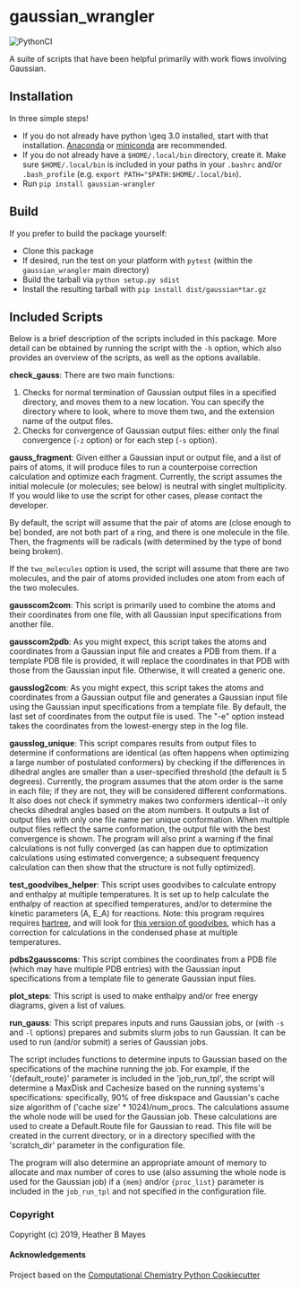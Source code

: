 gaussian_wrangler
==============================
[//]: # (Badges)
![PythonCI](https://github.com/team-mayes/gaussian_wrangler/workflows/PythonCI/badge.svg)

A suite of scripts that have been helpful primarily with work flows involving Gaussian.

## Installation

In three simple steps!

+ If you do not already have python \geq 3.0 installed, start with that installation. 
[Anaconda](https://www.anaconda.com/distribution/) or [miniconda](https://docs.conda.io/en/latest/miniconda.html) are 
recommended.
+ If you do not already have a `$HOME/.local/bin` directory, create it. Make sure `$HOME/.local/bin` is included in your 
paths in your `.bashrc` and/or `.bash_profile` (e.g. `export PATH="$PATH:$HOME/.local/bin`).
+ Run `pip install gaussian-wrangler`

## Build

If you prefer to build the package yourself:

+ Clone this package
+ If desired, run the test on your platform with `pytest` (within the `gaussian_wrangler` main directory)
+ Build the tarball via `python setup.py sdist`
+ Install the resulting tarball with `pip install dist/gaussian*tar.gz`

## Included Scripts

Below is a brief description of the scripts included in this package. More detail can be obtained by running the 
script with the `-h` option, which also provides an overview of the scripts, as well as the options available.

**check_gauss**: There are two main functions:
1) Checks for normal termination of Gaussian output files in a specified directory, and moves them to a new location.
You can specify the directory where to look, where to move them two, and the extension name of the output files.
2) Checks for convergence of Gaussian output files: either only the final convergence (`-z` option) or for each step 
(`-s` option).

**gauss_fragment**: Given either a Gaussian input or output file, and a list of pairs of atoms, it will produce files 
to run a counterpoise correction calculation and optimize each fragment. Currently, the script assumes 
the initial molecule (or molecules; see below) is neutral with singlet multiplicity. If you would like to use the script 
for other cases, please contact the developer.
 
By default, the script will assume that the pair of atoms are (close enough to be) bonded, are not both part of a ring, 
and there is one molecule in the file. Then, the fragments will be radicals (with determined by the type of bond being 
broken). 

If the `two_molecules` option is used, the script will assume that there are two molecules, and the pair of atoms 
provided includes
one atom from each of the two molecules. 

**gausscom2com**: This script is primarily used to combine the atoms and their coordinates from one file, with all 
Gaussian input specifications from another file.

**gausscom2pdb**: As you might expect, this script takes the atoms and coordinates from a Gaussian input file and 
creates a PDB from them. If a template PDB file is provided, it will replace the coordinates in that PDB with those
from the Gaussian input file. Otherwise, it will created a generic one. 

**gausslog2com**: As you might expect, this script takes the atoms and coordinates from a Gaussian output file and 
generates a Gaussian input file using the Gaussian input specifications from a template file. By default, the last 
set of coordinates from the output file is used. The "-e" option instead takes the coordinates from the lowest-energy 
step in the log file.

**gausslog_unique**: This script compares results from output files to determine if conformations are identical (as 
often happens when optimizing a large number of postulated conformers) by checking if the differences in dihedral 
angles are smaller than a user-specified threshold (the default is 5 degrees). Currently, the program assumes that 
the atom order is the same in each file; if they are not, they will be considered different conformations. It also does
not check if symmetry makes two conformers identical--it only checks dihedral angles based on the atom numbers. 
It outputs a list of output files with only one file name per unique conformation. When multiple output files reflect 
the same conformation, the output file with the best convergence is shown. The program will also print a warning if 
the final calculations is not fully converged (as can happen due to optimization calculations using estimated 
convergence; a subsequent frequency calculation can then show that the structure is not fully optimized).

**test_goodvibes_helper**: This script uses goodvibes to calculate entropy and enthalpy at multiple temperatures. It is 
set up to help calculate the enthalpy of reaction at specified temperatures, and/or to determine the kinetic parameters 
(A, E_A) for reactions. Note: this program requires requires [hartree](https://github.com/team-mayes/hartree), and
will look for [this version of goodvibes](https://github.com/team-mayes/GoodVibes), which has a correction for 
calculations in the condensed phase at multiple temperatures.

**pdbs2gausscoms**: This script combines the coordinates from a PDB file (which may have multiple PDB entries) with 
the Gaussian input specifications from a template file to generate Gaussian input files. 

**plot_steps**: This script is used to make enthalpy and/or free energy diagrams, given a list of values.

**run_gauss**: This script prepares inputs and runs Gaussian jobs, or (with `-s` and `-l` options) prepares and submits
slurm jobs to run Gaussian. It can be used to run (and/or submit) a series of Gaussian jobs.

The script includes functions to determine inputs to Gaussian based on the specifications of the machine running the 
job. For example, if the '{default_route}' parameter is included in the 'job_run_tpl', the script will 
determine a MaxDisk and Cachesize based on the running systems's specifications: specifically, 90% of free diskspace 
and Gaussian's cache size algorithm of ('cache size' * 1024)/num_procs. The calculations assume the whole node will be 
used for the Gaussian job.  These calculations are used to create a Default.Route file for Gaussian to read. This file 
will be created in the current directory, or in a directory specified with the 'scratch_dir' parameter in the 
configuration file.

The program will also determine an appropriate amount of memory to allocate and max number of cores to use (also 
assuming the whole node is used for the Gaussian job) if a `{mem}` and/or `{proc_list}` parameter is included in the 
`job_run_tpl` and not specified in the configuration file.

### Copyright

Copyright (c) 2019, Heather B Mayes


#### Acknowledgements
 
Project based on the 
[Computational Chemistry Python Cookiecutter](https://github.com/choderalab/cookiecutter-python-comp-chem)
